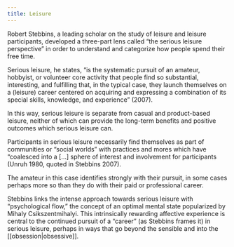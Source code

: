 ```yaml
---
title: Leisure
---
```


<p>Robert Stebbins, a leading scholar on the study of leisure and leisure participants, developed a three-part lens called “the serious leisure perspective” in order to understand and categorize how people spend their free time.</p>

<p>Serious leisure, he states, “is the systematic pursuit of an amateur, hobbyist, or volunteer core activity that people find so substantial, interesting, and fulfilling that, in the typical case, they launch themselves on a (leisure) career centered on acquiring and expressing a combination of its special skills, knowledge, and experience” (2007).</p>

<p>In this way, serious leisure is separate from casual and product-based leisure, neither of which can provide the long-term benefits and positive outcomes which serious leisure can. </p>

<p>Participants in serious leisure necessarily find themselves as part of communities or “social worlds” with practices and mores which have “coalesced into a […] sphere of interest and involvement for participants (Unruh 1980, quoted in Stebbins 2007). </p>

<p>The amateur in this case identifies strongly with their pursuit, in some cases perhaps more so than they do with their paid or professional career. </p>

<p>Stebbins links the intense approach towards serious leisure with “psychological flow,” the concept of an optimal mental state popularized by Mihaly Csikszentmihalyi. This intrinsically rewarding affective experience is central to the continued pursuit of a “career” (as Stebbins frames it) in serious leisure, perhaps in ways that go beyond the sensible and into the [[obsession|obsessive]]. </p>
